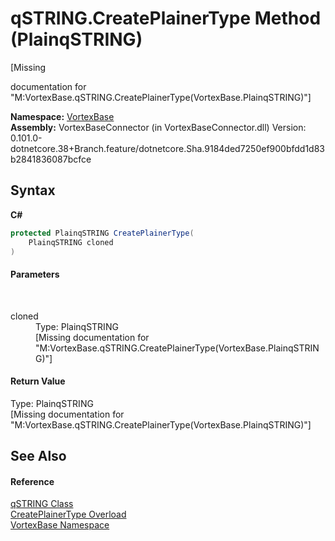 # qSTRING.CreatePlainerType Method (PlainqSTRING)
 

\[Missing <summary> documentation for "M:VortexBase.qSTRING.CreatePlainerType(VortexBase.PlainqSTRING)"\]

**Namespace:**&nbsp;<a href="N_VortexBase.md">VortexBase</a><br />**Assembly:**&nbsp;VortexBaseConnector (in VortexBaseConnector.dll) Version: 0.101.0-dotnetcore.38+Branch.feature/dotnetcore.Sha.9184ded7250ef900bfdd1d83b2841836087bcfce

## Syntax

**C#**<br />
``` C#
protected PlainqSTRING CreatePlainerType(
	PlainqSTRING cloned
)
```


#### Parameters
&nbsp;<dl><dt>cloned</dt><dd>Type: PlainqSTRING<br />\[Missing <param name="cloned"/> documentation for "M:VortexBase.qSTRING.CreatePlainerType(VortexBase.PlainqSTRING)"\]</dd></dl>

#### Return Value
Type: PlainqSTRING<br />\[Missing <returns> documentation for "M:VortexBase.qSTRING.CreatePlainerType(VortexBase.PlainqSTRING)"\]

## See Also


#### Reference
<a href="T_VortexBase_qSTRING.md">qSTRING Class</a><br /><a href="Overload_VortexBase_qSTRING_CreatePlainerType.md">CreatePlainerType Overload</a><br /><a href="N_VortexBase.md">VortexBase Namespace</a><br />